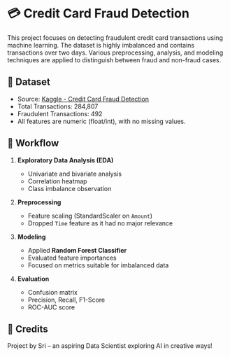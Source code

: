 # 💳 Credit Card Fraud Detection

This project focuses on detecting fraudulent credit card transactions using machine learning. The dataset is highly imbalanced and contains transactions over two days. Various preprocessing, analysis, and modeling techniques are applied to distinguish between fraud and non-fraud cases.

## 📁 Dataset

- Source: [Kaggle - Credit Card Fraud Detection](https://www.kaggle.com/datasets/mlg-ulb/creditcardfraud)
- Total Transactions: 284,807
- Fraudulent Transactions: 492
- All features are numeric (float/int), with no missing values.

## 🧠 Workflow

1. **Exploratory Data Analysis (EDA)**
   - Univariate and bivariate analysis
   - Correlation heatmap
   - Class imbalance observation

2. **Preprocessing**
   - Feature scaling (StandardScaler on `Amount`)
   - Dropped `Time` feature as it had no major relevance

3. **Modeling**
   - Applied **Random Forest Classifier**
   - Evaluated feature importances
   - Focused on metrics suitable for imbalanced data

4. **Evaluation**
   - Confusion matrix
   - Precision, Recall, F1-Score
   - ROC-AUC score

## 🙌 Credits
Project by Sri – an aspiring Data Scientist exploring AI in creative ways! 
